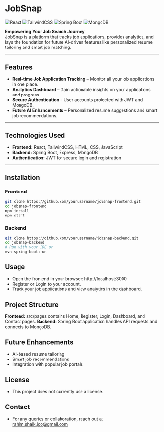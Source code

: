 # JobSnap

[![React](https://img.shields.io/badge/React-17.0.2-blue?logo=react&logoColor=white)](https://reactjs.org/) 
[![TailwindCSS](https://img.shields.io/badge/TailwindCSS-3.3.2-blue?logo=tailwind-css&logoColor=white)](https://tailwindcss.com/) 
[![Spring Boot](https://img.shields.io/badge/Spring%20Boot-3.2.0-green?logo=spring&logoColor=white)](https://spring.io/projects/spring-boot) 
[![MongoDB](https://img.shields.io/badge/MongoDB-6.0.6-green?logo=mongodb&logoColor=white)](https://www.mongodb.com/)  

**Empowering Your Job Search Journey**  
JobSnap is a platform that tracks job applications, provides analytics, and lays the foundation for future AI-driven features like personalized resume tailoring and smart job matching.

---

## Features
- **Real-time Job Application Tracking** – Monitor all your job applications in one place.  
- **Analytics Dashboard** – Gain actionable insights on your applications and progress.  
- **Secure Authentication** – User accounts protected with JWT and MongoDB.  
- **Future AI Enhancements** – Personalized resume suggestions and smart job recommendations.

---

## Technologies Used
- **Frontend:** React, TailwindCSS, HTML, CSS, JavaScript  
- **Backend:** Spring Boot, Express, MongoDB  
- **Authentication:** JWT for secure login and registration  

---

## Installation

### Frontend
```bash
git clone https://github.com/yourusername/jobsnap-frontend.git
cd jobsnap-frontend
npm install
npm start
```
### Backend
```bash
git clone https://github.com/yourusername/jobsnap-backend.git
cd jobsnap-backend
# Run with your IDE or
mvn spring-boot:run
```

## Usage
- Open the frontend in your browser: http://localhost:3000
- Register or Login to your account.
- Track your job applications and view analytics in the dashboard.

## Project Structure

**Frontend:** src/pages contains Home, Register, Login, Dashboard, and Contact pages.
**Backend:** Spring Boot application handles API requests and connects to MongoDB.

## Future Enhancements
- AI-based resume tailoring
- Smart job recommendations
- Integration with popular job portals

## License
- This project does not currently use a license.

## Contact
- For any queries or collaboration, reach out at rahim.shaik.job@gmail.com
